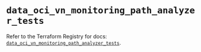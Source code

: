 # `data_oci_vn_monitoring_path_analyzer_tests`

Refer to the Terraform Registry for docs: [`data_oci_vn_monitoring_path_analyzer_tests`](https://registry.terraform.io/providers/hashicorp/oci/7.19.0/docs/data-sources/vn_monitoring_path_analyzer_tests).
